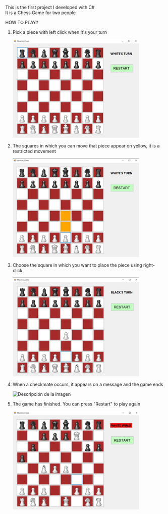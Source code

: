 This is the first project I developed with C#  
It is a Chess Game for two people  

HOW TO PLAY?  
  
1) Pick a piece with left click when it's your turn

   <img src="https://github.com/MGonzalesZ/ChessGame/blob/master/MauricioGonzales_ChessGame/Bitacora/Game.JPG" alt="Descripción de la imagen" width="400"/>
    
3) The squares in which you can move that piece appear on yellow, it is a restricted movement
   
   <img src="https://github.com/MGonzalesZ/ChessGame/blob/master/MauricioGonzales_ChessGame/Bitacora/step1.JPG" alt="Descripción de la imagen" width="400"/>
   
5) Choose the square in which you want to place the piece using right-click

   <img src="https://github.com/MGonzalesZ/ChessGame/blob/master/MauricioGonzales_ChessGame/Bitacora/step2.JPG" alt="Descripción de la imagen" width="400"/>
   
7) When a checkmate occurs, it appears on a message and the game ends

   <img src="https://github.com/MGonzalesZ/ChessGame/assets/102996854/4cf2344a-9cbe-4f59-850a-a65363d36f4a" alt="Descripción de la imagen" width="400"/>

8) The game has finished. You can press "Restart" to play again

   <img src="https://github.com/MGonzalesZ/ChessGame/blob/master/MauricioGonzales_ChessGame/Bitacora/step4.JPG" alt="Descripción de la imagen" width="400"/>
   
